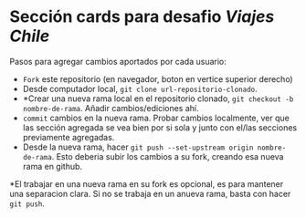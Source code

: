 # Sección cards para desafio _Viajes Chile_

Pasos para agregar cambios aportados por cada usuario:

- `Fork` este repositorio (en navegador, boton en vertice superior derecho)
- Desde computador local, `git clone url-repositorio-clonado`.
- \*Crear una nueva rama local en el repositorio clonado, `git checkout -b nombre-de-rama`. Añadir cambios/ediciones ahí.
- `commit` cambios en la nueva rama. Probar cambios localmente, ver que las sección agregada se vea bien por si sola y junto con el/las secciones previamente agregadas.
- Desde la nueva rama, hacer `git push --set-upstream origin nombre-de-rama`. Esto deberia subir los cambios a su fork, creando esa nueva rama en github.

\*El trabajar en una nueva rama en su fork es opcional, es para mantener una separacion clara. Si no se trabaja en un anueva rama, basta con hacer `git push`.

